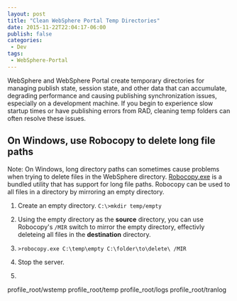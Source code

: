 ```yaml
---
layout: post
title: "Clean WebSphere Portal Temp Directories"
date: 2015-11-22T22:04:17-06:00
publish: false
categories:
 - Dev
tags:
 - WebSphere-Portal
---
```


WebSphere and WebSphere Portal create temporary directories for managing publish state, session state, and other data that can accumulate, degrading performance and causing publishing synchronization issues, especially on a development machine.  If you begin to experience slow startup times or have publishing errors from RAD, cleaning temp folders can often resolve these issues.

## On Windows, use Robocopy to delete long file paths
Note: On Windows, long directory paths can sometimes cause problems when trying to delete files in the WebSphere directory.  [Robocopy.exe](https://technet.microsoft.com/en-us/library/cc733145%28WS.10%29.aspx) is a bundled utility that has support for long file paths.  Robocopy can be used to all files in a directory by mirroring an empty directory.

1. Create an empty directory.  `C:\>mkdir temp/empty`
2. Using the empty directory as the **source** directory, you can use Robocopy's `/MIR` switch to mirror the empty directory, effectivly deleteing all files in the **destination** directory.
3. `>robocopy.exe C:\temp\empty C:\folder\to\delete\ /MIR`


1. Stop the server.
2. 

profile_root/wstemp
profile_root/temp
profile_root/logs
profile_root/tranlog